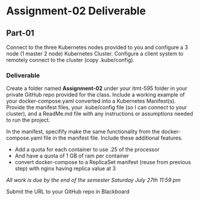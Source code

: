 # Assignment-02 Deliverable

## Part-01

Connect to the three Kubernetes nodes provided to you and configure a 3 node (1 master 2 node) Kubernetes Cluster.    Configure a client system to remotely connect to the cluster (copy .kube/config).

### Deliverable

Create a folder named **Assignment-02** under your itmt-595 folder in your private GitHub repo provided for the class.  Include a working example of your docker-compose.yaml converted into a Kubernetes Manifest(s).  Provide the manifest files, your .kube/config file (so I can connect to your cluster), and a ReadMe.md file with any instructions or assumptions needed to run the project.

In the manifest, specifify make the same functionality from the docker-compose.yaml file in the manifest file.
Include these additional features.

* Add a quota for each container to use .25 of the processor 
* And have a quota of 1 GB of ram per container
* convert docker-compose to a ReplicaSet manifest (reuse from previous step) with nginx having replica value at 3

*All work is due by the end of the semester Saturday July 27th 11:59 pm*

Submit the URL to your GitHub repo in Blackboard